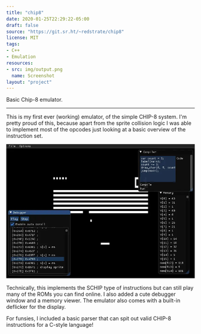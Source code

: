```yaml
---
title: "chip8"
date: 2020-01-25T22:29:22-05:00
draft: false
source: "https://git.sr.ht/~redstrate/chip8"
license: MIT
tags:
- C++
- Emulation
resources:
- src: img/output.png
  name: Screenshot
layout: "project"
---
```


Basic Chip-8 emulator.

<!--more-->
---

This is my first ever (working) emulator, of the simple CHIP-8 system. I'm pretty proud of this, because apart from the sprite collision logic I was able to implement most of the opcodes just looking at a basic overview of the instruction set.

![Screenshot of breakout](output.webp)

Technically, this implements the SCHIP type of instructions but can still play many of the ROMs you can find online. I also added a cute debugger window and a memory viewer. The emulator also comes with a built-in deflicker for the display.

For funsies, I included a basic parser that can spit out valid CHIP-8 instructions for a C-style language!
